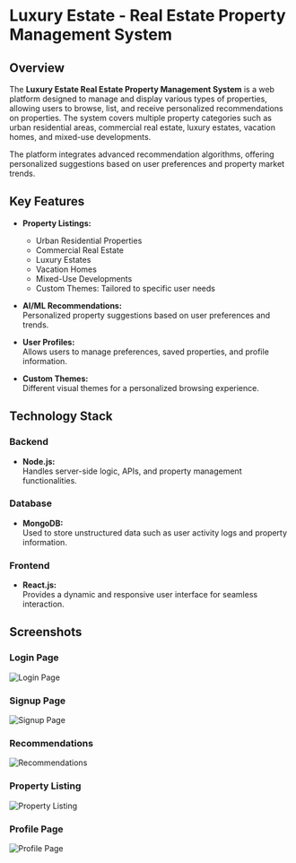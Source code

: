 # Luxury Estate - Real Estate Property Management System

## Overview
The **Luxury Estate Real Estate Property Management System** is a web platform designed to manage and display various types of properties, allowing users to browse, list, and receive personalized recommendations on properties. The system covers multiple property categories such as urban residential areas, commercial real estate, luxury estates, vacation homes, and mixed-use developments.

The platform integrates advanced recommendation algorithms, offering personalized suggestions based on user preferences and property market trends.

## Key Features

- **Property Listings:**  
  - Urban Residential Properties  
  - Commercial Real Estate  
  - Luxury Estates  
  - Vacation Homes  
  - Mixed-Use Developments
  - Custom Themes: Tailored to specific user needs
  
- **AI/ML Recommendations:**  
  Personalized property suggestions based on user preferences and trends.

- **User Profiles:**  
  Allows users to manage preferences, saved properties, and profile information.

- **Custom Themes:**  
  Different visual themes for a personalized browsing experience.

## Technology Stack

### Backend
- **Node.js:**  
  Handles server-side logic, APIs, and property management functionalities.

### Database
- **MongoDB:**  
  Used to store unstructured data such as user activity logs and property information.

### Frontend
- **React.js:**  
  Provides a dynamic and responsive user interface for seamless interaction.

## Screenshots

### Login Page
![Login Page](https://drive.google.com/file/d/1phddnUCY22hbZVRRWbSLlqdFOjRKs5lm/view)

### Signup Page
![Signup Page](https://drive.google.com/file/d/1F14enhtmZoBzUT0tXehO3vnQrf_ZKxdl/view)

### Recommendations
![Recommendations](https://drive.google.com/file/d/16HogkQwB2xy-ieu0687sQPZW1lJM-NnL/view)

### Property Listing
![Property Listing](https://drive.google.com/file/d/1vU0D5OqaaehOajHS9lZ8BmRn7X6L3ysA/view)

### Profile Page
![Profile Page](https://drive.google.com/file/d/1d1XCcyQGWsogLUe4Qq0yfYAK8VtpaIdE/view)
